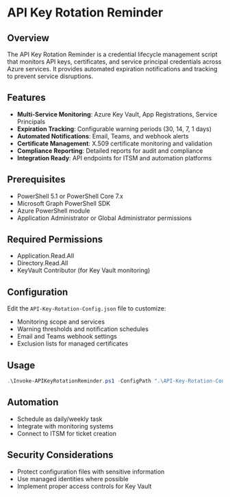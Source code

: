 # API Key Rotation Reminder

## Overview
The API Key Rotation Reminder is a credential lifecycle management script that monitors API keys, certificates, and service principal credentials across Azure services. It provides automated expiration notifications and tracking to prevent service disruptions.

## Features
- **Multi-Service Monitoring**: Azure Key Vault, App Registrations, Service Principals
- **Expiration Tracking**: Configurable warning periods (30, 14, 7, 1 days)
- **Automated Notifications**: Email, Teams, and webhook alerts
- **Certificate Management**: X.509 certificate monitoring and validation
- **Compliance Reporting**: Detailed reports for audit and compliance
- **Integration Ready**: API endpoints for ITSM and automation platforms

## Prerequisites
- PowerShell 5.1 or PowerShell Core 7.x
- Microsoft Graph PowerShell SDK
- Azure PowerShell module
- Application Administrator or Global Administrator permissions

## Required Permissions
- Application.Read.All
- Directory.Read.All
- KeyVault Contributor (for Key Vault monitoring)

## Configuration
Edit the `API-Key-Rotation-Config.json` file to customize:
- Monitoring scope and services
- Warning thresholds and notification schedules
- Email and Teams webhook settings
- Exclusion lists for managed certificates

## Usage
```powershell
.\Invoke-APIKeyRotationReminder.ps1 -ConfigPath ".\API-Key-Rotation-Config.json"
```

## Automation
- Schedule as daily/weekly task
- Integrate with monitoring systems
- Connect to ITSM for ticket creation

## Security Considerations
- Protect configuration files with sensitive information
- Use managed identities where possible
- Implement proper access controls for Key Vault
